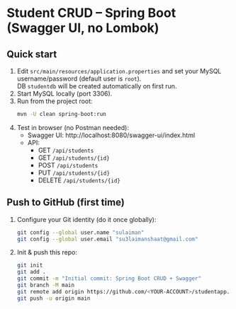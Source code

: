 # Student CRUD – Spring Boot (Swagger UI, no Lombok)

## Quick start
1. Edit `src/main/resources/application.properties` and set your MySQL username/password (default user is `root`).  
   DB `studentdb` will be created automatically on first run.
2. Start MySQL locally (port 3306).
3. Run from the project root:
   ```bash
   mvn -U clean spring-boot:run
   ```
4. Test in browser (no Postman needed):
   - Swagger UI: http://localhost:8080/swagger-ui/index.html
   - API:
     - GET  `/api/students`
     - GET  `/api/students/{id}`
     - POST `/api/students`
     - PUT  `/api/students/{id}`
     - DELETE `/api/students/{id}`

## Push to GitHub (first time)
1. Configure your Git identity (do it once globally):
   ```bash
   git config --global user.name "sulaiman"
   git config --global user.email "su3laimanshaat@gmail.com"
   ```
2. Init & push this repo:
   ```bash
   git init
   git add .
   git commit -m "Initial commit: Spring Boot CRUD + Swagger"
   git branch -M main
   git remote add origin https://github.com/<YOUR-ACCOUNT>/studentapp.git
   git push -u origin main
   ```
